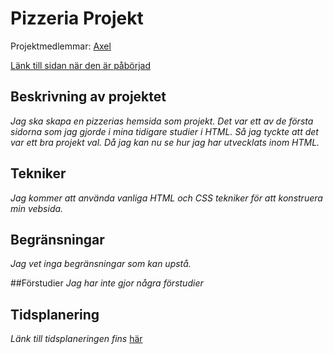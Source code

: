 # Pizzeria Projekt
Projektmedlemmar: 
[Axel](https://github.com/ag222rv)

[Länk till sidan när den är påbörjad](http://tstjostudent.github.io/Projektet)

## Beskrivning av projektet
*Jag ska skapa en pizzerias hemsida som projekt. Det var ett av de första sidorna som jag gjorde i mina tidigare studier i HTML.*
*Så jag tyckte att det var ett bra projekt val. Då jag kan nu se hur jag har utvecklats inom HTML.*

## Tekniker
*Jag kommer att använda vanliga HTML och CSS tekniker för att konstruera min vebsida.*

## Begränsningar
*Jag vet inga begränsningar som kan upstå.*

##Förstudier
*Jag har inte gjor några förstudier*

## Tidsplanering
*Länk till tidsplaneringen fins* [här](https://docs.google.com/spreadsheet/ccc?key=0Aildh9njgKWqdHgxRzV4M3c3b2hWTnJPcHQ3ZVcxZEE&usp=sharing)
